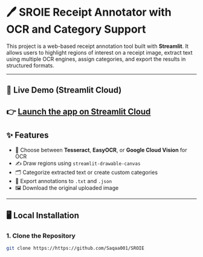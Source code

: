 # 🖊️ SROIE Receipt Annotator with OCR and Category Support

This project is a web-based receipt annotation tool built with **Streamlit**. It allows users to highlight regions of interest on a receipt image, extract text using multiple OCR engines, assign categories, and export the results in structured formats.

---

## 🔗 Live Demo (Streamlit Cloud)

👉 [Launch the app on Streamlit Cloud](https://wstunkqlwz74arbsbyfob4.streamlit.app/)
---

## ✨ Features

- 🧠 Choose between **Tesseract**, **EasyOCR**, or **Google Cloud Vision** for OCR
- ✍️ Draw regions using `streamlit-drawable-canvas`
- 🗂️ Categorize extracted text or create custom categories
- 💾 Export annotations to `.txt` and `.json`
- 🖼️ Download the original uploaded image

---

## 🖥️ Local Installation

### 1. Clone the Repository

```bash
git clone https://https://github.com/Saqaa001/SROIE

